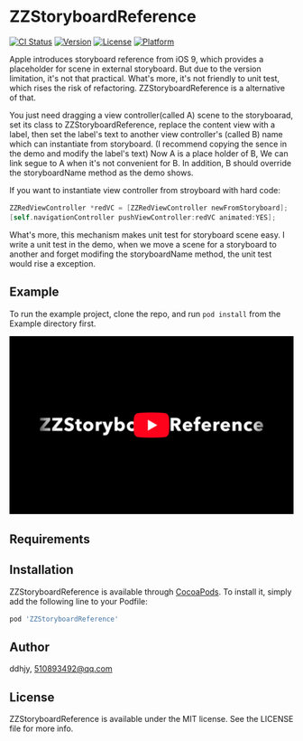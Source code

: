 # ZZStoryboardReference

[![CI Status](http://img.shields.io/travis/ddhjy/ZZStoryboardReference.svg?style=flat)](https://travis-ci.org/ddhjy/ZZStoryboardReference)
[![Version](https://img.shields.io/cocoapods/v/ZZStoryboardReference.svg?style=flat)](http://cocoapods.org/pods/ZZStoryboardReference)
[![License](https://img.shields.io/cocoapods/l/ZZStoryboardReference.svg?style=flat)](http://cocoapods.org/pods/ZZStoryboardReference)
[![Platform](https://img.shields.io/cocoapods/p/ZZStoryboardReference.svg?style=flat)](http://cocoapods.org/pods/ZZStoryboardReference)

Apple introduces storyboard reference from iOS 9, which provides a placeholder for scene in external storyboard. But due to the version limitation, it's not that practical. What's more, it's not friendly to unit test, which rises the risk of refactoring. ZZStoryboardReference is a alternative of that.

You just need  dragging a view controller(called A) scene to the storyboarad, set its class to ZZStoryboardReference, replace the content  view with a label, then  set the label's text to another view controller's (called B) name which can instantiate from storyboard. (I recommend copying the sence in the demo  and modify the label's text) Now A is a place holder of B, We can link segue to A when it's not  convenient for B. In addition, B should override the storyboardName method as the demo shows.

If you want to instantiate view controller from stroyboard with hard code:
```objective-c
ZZRedViewController *redVC = [ZZRedViewController newFromStoryboard];
[self.navigationController pushViewController:redVC animated:YES];
```

What's more, this mechanism makes unit test for storyboard scene easy. I write a unit test in the demo, when we move a scene for a storyboard to another and forget modifing the storyboardName method, the unit test would rise a exception.

## Example

To run the example project, clone the repo, and run `pod install` from the Example directory first.

[![Watch the video](https://github.com/ddhjy/ZZStoryboardReference/blob/master/Snapshots/operation_guide_placeholder.png)](https://youtu.be/y3Cu7-iZXJo)

## Requirements

## Installation

ZZStoryboardReference is available through [CocoaPods](http://cocoapods.org). To install
it, simply add the following line to your Podfile:

```ruby
pod 'ZZStoryboardReference'
```

## Author

ddhjy, 510893492@qq.com

## License

ZZStoryboardReference is available under the MIT license. See the LICENSE file for more info.
